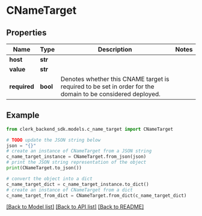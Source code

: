 # CNameTarget


## Properties

Name | Type | Description | Notes
------------ | ------------- | ------------- | -------------
**host** | **str** |  | 
**value** | **str** |  | 
**required** | **bool** | Denotes whether this CNAME target is required to be set in order for the domain to be considered deployed.  | 

## Example

```python
from clerk_backend_sdk.models.c_name_target import CNameTarget

# TODO update the JSON string below
json = "{}"
# create an instance of CNameTarget from a JSON string
c_name_target_instance = CNameTarget.from_json(json)
# print the JSON string representation of the object
print(CNameTarget.to_json())

# convert the object into a dict
c_name_target_dict = c_name_target_instance.to_dict()
# create an instance of CNameTarget from a dict
c_name_target_from_dict = CNameTarget.from_dict(c_name_target_dict)
```
[[Back to Model list]](../README.md#documentation-for-models) [[Back to API list]](../README.md#documentation-for-api-endpoints) [[Back to README]](../README.md)


